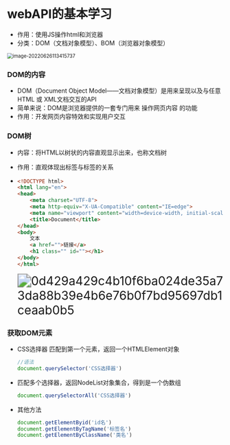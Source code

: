 # webAPI的基本学习

- 作用：使用JS操作html和浏览器
- 分类：DOM（文档对象模型）、BOM（浏览器对象模型）

 <img src="https://picgo-fantasy06.oss-cn-guangzhou.aliyuncs.com/img/image-20220626113415737.png" alt="image-20220626113415737" style="zoom:80%;" />

### DOM的内容

- DOM（Document Object Model——文档对象模型）是用来呈现以及与任意 HTML 或 XML文档交互的API
- 简单来说：DOM是浏览器提供的一套专门用来 操作网页内容 的功能
- 作用：开发网页内容特效和实现用户交互

### DOM树

- 内容：将HTML以树状的内容直观显示出来，也称文档树

- 作用：直观体现出标签与标签的关系

- ```html
  <!DOCTYPE html>
  <html lang="en">
  <head>
      <meta charset="UTF-8">
      <meta http-equiv="X-UA-Compatible" content="IE=edge">
      <meta name="viewport" content="width=device-width, initial-scale=1.0">
      <title>Document</title>
  </head>
  <body>
      文本
      <a href="">链接</a>
      <h1 class="" id=""></h1>
  </body>
  </html>
  ```

  <img src="https://picgo-fantasy06.oss-cn-guangzhou.aliyuncs.com/img/0d429a429c4b10f6ba024de35a73da88b39e4b6e76b0f7bd95697db1ceaab0b5.gif" alt="0d429a429c4b10f6ba024de35a73da88b39e4b6e76b0f7bd95697db1ceaab0b5" style="zoom:200%;" />



### 获取DOM元素

- CSS选择器 	匹配到第一个元素，返回一个HTMLElement对象

  ```javascript
  //语法
  document.querySelector('CSS选择器')
  ```

- 匹配多个选择器，返回NodeList对象集合，得到是一个伪数组

  ```javascript
  document.querySelectorAll('CSS选择器')
  ```

- 其他方法

  ```javascript
  document.getElementByid('id名')
  document.getElementByTagName('标签名')
  document.getElementByClassName('类名')
  ```

  


